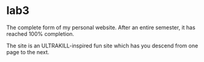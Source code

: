 # lab3
The complete form of my personal website. After an entire semester, it has reached 100% completion.

The site is an ULTRAKILL-inspired fun site which has you descend from one page to the next.
